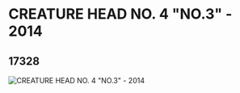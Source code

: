 # CREATURE HEAD NO. 4 "NO.3" - 2014
## 17328
![CREATURE HEAD NO. 4 "NO.3" - 2014](https://lc-www-live-s.legocdn.com/media/bricks/5/2/6070219.jpg)